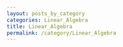 ```yaml
---
layout: posts_by_category
categories: Linear_Algebra
title: Linear_Algebra
permalink: /category/Linear_Algebra
---
```

